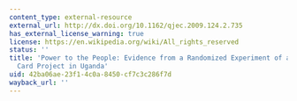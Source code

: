 ```yaml
---
content_type: external-resource
external_url: http://dx.doi.org/10.1162/qjec.2009.124.2.735
has_external_license_warning: true
license: https://en.wikipedia.org/wiki/All_rights_reserved
status: ''
title: 'Power to the People: Evidence from a Randomized Experiment of a Citizen Report
  Card Project in Uganda'
uid: 42ba06ae-23f1-4c0a-8450-cf7c3c286f7d
wayback_url: ''
---
```

